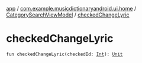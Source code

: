 [app](../../index.md) / [com.example.musicdictionaryandroid.ui.home](../index.md) / [CategorySearchViewModel](index.md) / [checkedChangeLyric](./checked-change-lyric.md)

# checkedChangeLyric

`fun checkedChangeLyric(checkedId: `[`Int`](https://kotlinlang.org/api/latest/jvm/stdlib/kotlin/-int/index.html)`): `[`Unit`](https://kotlinlang.org/api/latest/jvm/stdlib/kotlin/-unit/index.html)